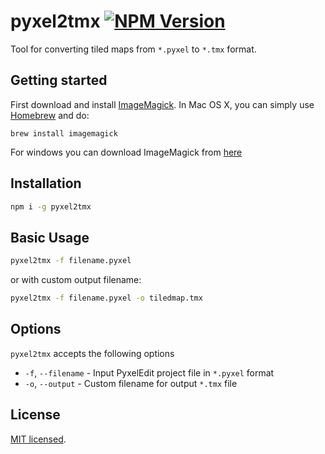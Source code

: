 # pyxel2tmx [![NPM Version](https://img.shields.io/npm/v/pyxel2tmx.svg?style=flat)](https://www.npmjs.org/package/pyxel2tmx)
Tool for converting tiled maps from `*.pyxel` to `*.tmx` format.

## Getting started
First download and install [ImageMagick](http://www.imagemagick.org/). In Mac OS X, you can simply use [Homebrew](http://mxcl.github.io/homebrew/) and do:

    brew install imagemagick

For windows you can download ImageMagick from [here](https://www.imagemagick.org/script/download.php#windows)

## Installation

```bash
npm i -g pyxel2tmx
```

## Basic Usage

```bash
pyxel2tmx -f filename.pyxel
```
or with custom output filename:
```bash
pyxel2tmx -f filename.pyxel -o tiledmap.tmx
```

## Options

`pyxel2tmx` accepts the following options

- `-f`, `--filename` - Input PyxelEdit project file in `*.pyxel` format
- `-o`, `--output` - Custom filename for output `*.tmx` file

## License

[MIT licensed](./LICENSE).
